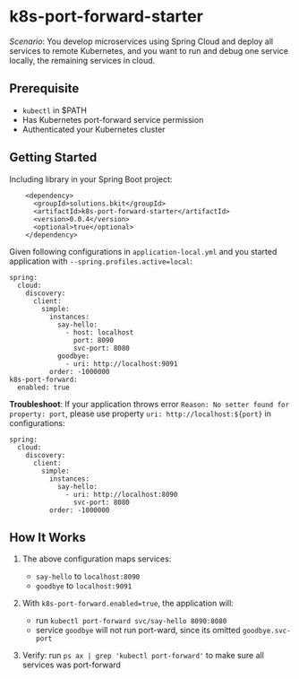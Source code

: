 # k8s-port-forward-starter

*Scenario*: You develop microservices using Spring Cloud and deploy all services to remote Kubernetes, and you want to run and debug one service locally, the remaining services in cloud.

## Prerequisite
* `kubectl` in $PATH
* Has Kubernetes port-forward service permission 
* Authenticated your Kubernetes cluster

## Getting Started
Including library in your Spring Boot project:
```
    <dependency>
      <groupId>solutions.bkit</groupId>
      <artifactId>k8s-port-forward-starter</artifactId>
      <version>0.0.4</version>
      <optional>true</optional>
    </dependency>
```

Given following configurations in `application-local.yml` and you started application with `--spring.profiles.active=local`:
```
spring:
  cloud:
    discovery:
      client:
        simple:
          instances:
            say-hello:
              - host: localhost
                port: 8090
                svc-port: 8080
            goodbye:
              - uri: http://localhost:9091
          order: -1000000
k8s-port-forward:
  enabled: true
```
**Troubleshoot**: If your application throws error `Reason: No setter found for property: port`, please use property `uri: http://localhost:${port}` in configurations:
```
spring:
  cloud:
    discovery:
      client:
        simple:
          instances:
            say-hello:
              - uri: http://localhost:8090
                svc-port: 8080
          order: -1000000
```
## How It Works
1. The above configuration maps services:
   - `say-hello` to `localhost:8090`
   - `goodbye` to `localhost:9091`
2. With `k8s-port-forward.enabled=true`, the application will:
   - run `kubectl port-forward svc/say-hello 8090:8080`
   - service `goodbye` will not run port-ward, since its omitted `goodbye.svc-port`
   
3. Verify: run `ps ax | grep 'kubectl port-forward'` to make sure all services was port-forward